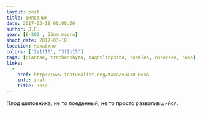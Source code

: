 ```yaml
---
layout: post
title: Шиповник
date: 2017-03-19 00:00:00
author: Д.Г.
gear: [E-300 , 35mm macro]
shoot_date: 2017-03-18
location: Нахабино
colors: ['2e1f10', '3f2b15']
tags: [plantae, tracheophyta, magnoliopsida, rosales, rosaceae, rosa]
links:
  -
    href: http://www.inaturalist.org/taxa/53438-Rosa
    info: inat
    title: Rosa
---
```


Плод шиповника, не то поеденный, не то просто развалившийся.
